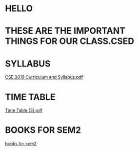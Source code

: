 # HELLO 
# THESE ARE THE IMPORTANT THINGS FOR OUR CLASS.CSED 
# SYLLABUS
[CSE 2019  Curriculum and Syllabus.pdf](https://github.com/venigallasivasrinivas6/venigallasivasrinivas6.github.io/files/6245265/CSE.2019.Curriculum.and.Syllabus.pdf)
# TIME TABLE
[Time Table (3).pdf](https://github.com/venigallasivasrinivas6/venigallasivasrinivas6.github.io/files/6245267/Time.Table.3.pdf)
# BOOKS FOR SEM2
[books for sem2](https://amritavishwavidyapeetham-my.sharepoint.com/:f:/g/personal/cb_en_u4cse20370_cb_students_amrita_edu/Ehn_BRk3mnhFoykWUjbwB8MBuJTzOixruYEBFQ072CtI2g?e=RaHvzT)






